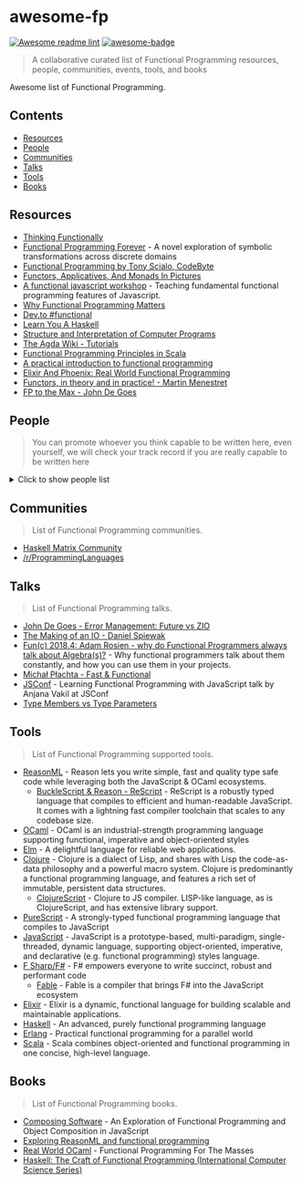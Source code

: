 # awesome-fp

[![Awesome readme lint](https://github.com/fncolon/awesome-fp/actions/workflows/awesome-lint.yml/badge.svg)](https://github.com/fncolon/awesome-fp/actions/workflows/awesome-lint.yml)
[![awesome-badge](https://awesome.re/badge.svg)](https://awesome.re)

> A collaborative curated list of Functional Programming resources, people, communities, events, tools, and books

Awesome list of Functional Programming.

## Contents

- [Resources](#resources)
- [People](#people)
- [Communities](#communities)
- [Talks](#talks)
- [Tools](#tools)
- [Books](#books)

## Resources

- [Thinking Functionally](https://www.youtube.com/watch?v=-KA3BSdqYug)
- [Functional Programming Forever](https://slides.com/thomasomans/functional-programming-forever/) - 
A novel exploration of symbolic transformations across discrete domains
- [Functional Programming by Tony Scialo, CodeByte](https://tony-scialo.github.io/slides-functional-programing)
- [Functors, Applicatives, And Monads In Pictures](https://adit.io/posts/2013-04-17-functors,_applicatives,_and_monads_in_pictures.html)
- [A functional javascript workshop](https://github.com/timoxley/functional-javascript-workshop) - Teaching fundamental functional programming features of Javascript.
- [Why Functional Programming Matters](https://www.cs.kent.ac.uk/people/staff/dat/miranda/whyfp90.pdf)
- [Dev.to #functional](https://dev.to/t/functional)
- [Learn You A Haskell](http://learnyouahaskell.com/)
- [Structure and Interpretation of Computer Programs](https://mitpress.mit.edu/sites/default/files/sicp/full-text/book/book.html)
- [The Agda Wiki - Tutorials](https://wiki.portal.chalmers.se/agda/pmwiki.php?n=Main.Othertutorials)
- [Functional Programming Principles in Scala](https://www.coursera.org/learn/scala-functional-programming)
- [A practical introduction to functional programming](https://maryrosecook.com/blog/post/a-practical-introduction-to-functional-programming)
- [Elixir And Phoenix: Real World Functional Programming](https://www.tutorialspoint.com/elixir_and_phoenix_real_world_functional_programming/index.asp)
- [Functors, in theory and in practice! - Martin Menestret](https://www.youtube.com/watch?v=_zRBKHN8exA&feature=youtu.be)
- [FP to the Max - John De Goes](https://www.youtube.com/watch?v=sxudIMiOo68)

## People

> You can promote whoever you think capable to be written here, even yourself, we will check your track record if you are really capable to be written here

<details>
<summary>Click to show people list</summary>

- [@ri7nz](https://github.com/ri7nz)
- [@dewey92](https://github.com/dewey92)
- [@broerjuang](https://github.com/broerjuang)
- [@squest](https://github.com/squest)
- [@rubiagatra](https://github.com/rubiagatra)
- [@artileda](https://github.com/artileda)
- [@miciek](https://github.com/miciek)
- [@chenglou](https://github.com/chenglou)

</details>



## Communities

> List of Functional Programming communities.

- [Haskell Matrix Community](https://riot.im/app/#/room/#haskell:matrix.org)
- [/r/ProgrammingLanguages](https://discord.gg/4Kjt3ZE)

## Talks

> List of Functional Programming talks.

- [John De Goes - Error Management: Future vs ZIO](https://www.youtube.com/watch?v=mGxcaQs3JWI)
- [The Making of an IO - Daniel Spiewak](https://www.youtube.com/watch?v=g_jP47HFpWA)
- [Fun(c) 2018.4: Adam Rosien - why do Functional Programmers always talk about Algebra(s)?](https://www.youtube.com/watch?v=s2ay9nEW3ak) - Why functional programmers talk about them constantly, and how you can use them in your projects.
- [Michał Płachta - Fast & Functional](https://www.youtube.com/watch?v=xAhrgxUeOvY)
- [JSConf](https://www.youtube.com/watch?v=e-5obm1G_FY) - Learning Functional Programming with JavaScript talk by Anjana Vakil at JSConf
- [Type Members vs Type Parameters](https://www.youtube.com/watch?v=R8GksuRw3VI)

## Tools

> List of Functional Programming supported tools.

- [ReasonML](https://reasonml.github.io/) - Reason lets you write simple, fast and quality type safe code while leveraging both the JavaScript & OCaml ecosystems.
  - [BuckleScript & Reason - ReScript](https://rescript-lang.org/) - ReScript is a robustly typed language that compiles to efficient and human-readable JavaScript. It comes with a lightning fast compiler toolchain that scales to any codebase size.
- [OCaml](https://ocaml.org/) - OCaml is an industrial-strength programming language supporting functional, imperative and object-oriented styles
- [Elm](https://elm-lang.org/) - A delightful language
for reliable web applications.
- [Clojure](https://clojure.org/) - Clojure is a dialect of Lisp, and shares with Lisp the code-as-data philosophy and a powerful macro system. Clojure is predominantly a functional programming language, and features a rich set of immutable, persistent data structures.
  - [ClojureScript](https://github.com/clojure/clojurescript) - Clojure to JS compiler. LISP-like language, as is ClojureScript, and has extensive library support.
- [PureScript](https://www.purescript.org/) - A strongly-typed functional programming language that compiles to JavaScript
- [JavaScript](https://developer.mozilla.org/en-US/docs/Web/JavaScript) - JavaScript is a prototype-based, multi-paradigm, single-threaded, dynamic language, supporting object-oriented, imperative, and declarative (e.g. functional programming) styles language.
- [F Sharp/F#](https://fsharp.org/) - F# empowers everyone to write succinct, robust and performant code
  - [Fable](https://fable.io/) - Fable is a compiler that brings F# into the JavaScript ecosystem
- [Elixir](https://elixir-lang.org/) - Elixir is a dynamic, functional language for building scalable and maintainable applications.
- [Haskell](https://www.haskell.org/) - An advanced, purely functional programming language
- [Erlang](https://www.erlang.org/) - Practical functional programming
for a parallel world
- [Scala](https://www.scala-lang.org/) - Scala combines object-oriented and functional programming in one concise, high-level language.

## Books

> List of Functional Programming books.

- [Composing Software](https://leanpub.com/composingsoftware) - An Exploration of Functional Programming and Object Composition in JavaScript
- [Exploring ReasonML and functional programming](http://reasonmlhub.com/exploring-reasonml/)
- [Real World OCaml](https://dev.realworldocaml.org/) - Functional Programming For The Masses
- [Haskell: The Craft of Functional Programming (International Computer Science Series)](https://www.amazon.com/Haskell-Functional-Programming-International-Computer-ebook/dp/B015YA15LI)
